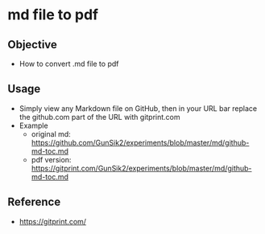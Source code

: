 md file to pdf
==============

## Objective
- How to convert .md file to pdf

## Usage
- Simply view any Markdown file on GitHub, then in your URL bar replace the github.com part of the URL with gitprint.com
- Example
  - original md: https://github.com/GunSik2/experiments/blob/master/md/github-md-toc.md
  - pdf version: https://gitprint.com/GunSik2/experiments/blob/master/md/github-md-toc.md


## Reference
- https://gitprint.com/
